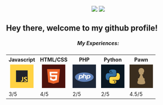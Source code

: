 <p align="center">
  <img src="https://lanyard.cnrad.dev/api/937116391046283355">
  <img src="https://github-readme-stats.vercel.app/api?username=FreddieCrew&custom_title=S&theme=dark">
</p>

<h2>Hey there, welcome to my github profile!</h2>

<center>
  <h5>My Experiences:</h5>
<table>
  <tr>
    <th>Javascript</th>
    <th>HTML/CSS</th>
    <th>PHP</th>
    <th>Python</th>
    <th>Pawn</th>
  </tr>
  
  <tr>
    <td><center><img height="64em" src="https://github.com/FreddieCrew/FreddieCrew/blob/main/images/lang-javascript.png?raw=true"/></center></td>
    <td><center><img height="64em" src="https://github.com/FreddieCrew/FreddieCrew/blob/main/images/lang-html.png?raw=true"/></center></td>
    <td><center><img height="64em" src="https://github.com/FreddieCrew/FreddieCrew/blob/main/images/lang-php.png?raw=true"/></center></td>
    <td><center><img height="64em" src="https://github.com/FreddieCrew/FreddieCrew/blob/main/images/lang-python.png?raw=true"/></center></td>
    <td><center><img height="64em" src="https://github.com/FreddieCrew/FreddieCrew/blob/main/images/lang-pawn.png?raw=true"/></center></td>
  </tr>
  
  <tr>
    <td>3/5</td>
    <td>4/5</td>
    <td>2/5</td>
    <td>2/5</td>
    <td>4.5/5</td>
  </tr>
  
</table>
</center>
